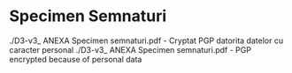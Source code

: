 # Specimen Semnaturi

./D3-v3_ ANEXA Specimen semnaturi.pdf - Cryptat PGP datorita datelor cu caracter personal
./D3-v3_ ANEXA Specimen semnaturi.pdf - PGP encrypted because of personal data
